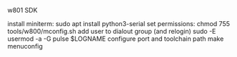 w801 SDK

install miniterm:
	sudo apt install python3-serial
set permissions:
	chmod 755 tools/w800/mconfig.sh
add user to dialout group (and relogin)
	sudo -E usermod -a -G pulse $LOGNAME
configure port and toolchain path
	make menuconfig

